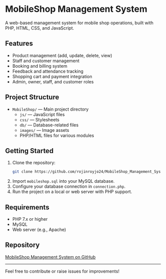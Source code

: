 # MobileShop Management System

A web-based management system for mobile shop operations, built with PHP, HTML, CSS, and JavaScript.

## Features
- Product management (add, update, delete, view)
- Staff and customer management
- Booking and billing system
- Feedback and attendance tracking
- Shopping cart and payment integration
- Admin, owner, staff, and customer roles

## Project Structure
- `MobileShop/` — Main project directory
  - `js/` — JavaScript files
  - `css/` — Stylesheets
  - `db/` — Database-related files
  - `images/` — Image assets
  - PHP/HTML files for various modules

## Getting Started
1. Clone the repository:
   ```bash
   git clone https://github.com/rojinroyjo24/MobileShop_Management_System.git
   ```
2. Import `mobileshop.sql` into your MySQL database.
3. Configure your database connection in `connection.php`.
4. Run the project on a local or web server with PHP support.

## Requirements
- PHP 7.x or higher
- MySQL
- Web server (e.g., Apache)

## Repository
[MobileShop Management System on GitHub](https://github.com/rojinroyjo24/MobileShop_Management_System)

---
Feel free to contribute or raise issues for improvements! 